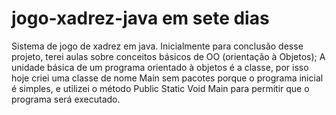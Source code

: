 # jogo-xadrez-java em sete dias
Sistema de jogo de xadrez em java.
Inicialmente para conclusão desse projeto, terei aulas sobre conceitos básicos de OO (orientação à Objetos);
A unidade básica de um programa orientado à objetos é a classe, por isso hoje criei uma classe de nome Main sem pacotes porque o programa inicial é simples, e utilizei o método Public Static Void Main para permitir que o programa será executado.


